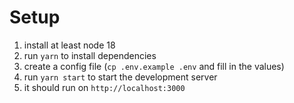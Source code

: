 # Setup
1. install at least node 18
2. run `yarn` to install dependencies
3. create a config file (`cp .env.example .env` and fill in the values)
4. run `yarn start` to start the development server
5. it should run on `http://localhost:3000`
